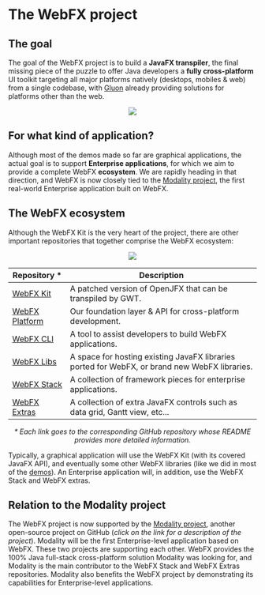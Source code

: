 # The WebFX project

## The goal 

The goal of the WebFX project is to build a **JavaFX transpiler**, the final missing piece of the puzzle to offer Java developers a **fully cross-platform** UI toolkit targeting all major platforms natively (desktops, mobiles & web) from a single codebase, with [Gluon](https://gluonhq.com/) already providing solutions for platforms other than the web. 

<p align="center">
  <img src="https://docs.webfx.dev/webfx-cross-platform.svg" />
</p>

## For what kind of application?

Although most of the demos made so far are graphical applications, the actual goal is to support **Enterprise applications**, for which we aim to provide a complete WebFX **ecosystem**. We are rapidly heading in that direction, and WebFX is now closely tied to the [Modality project](https://github.com/modalityproject/modality), the first real-world Enterprise application built on WebFX.

## The WebFX ecosystem

Although the WebFX Kit is the very heart of the project, there are other important repositories that together comprise the WebFX ecosystem:

<div align="center">
  <img src="https://docs.webfx.dev/webfx-project/webfx-ecosystem.svg" />

  <p></p>

| Repository *                                                      | Description                                                                                   |
|-------------------------------------------------------------------|-----------------------------------------------------------------------------------------------|
| [WebFX Kit](https://github.com/webfx-project/webfx)               | A patched version of OpenJFX that can be transpiled by GWT.                                   |
| [WebFX Platform](https://github.com/webfx-project/webfx-platform) | Our foundation layer & API for cross-platform development.                                    |
| [WebFX CLI](https://github.com/webfx-project/webfx-cli)           | A tool to assist developers to build WebFX applications.                                      |
| [WebFX Libs](https://github.com/webfx-libs)                       | A space for hosting existing JavaFX libraries ported for WebFX, or brand new WebFX libraries. |
| [WebFX Stack](https://github.com/webfx-project/webfx-stack)       | A collection of framework pieces for enterprise applications.                                 |
| [WebFX Extras](https://github.com/webfx-project/webfx-extras)     | A collection of extra JavaFX controls such as data grid, Gantt view, etc...                   |

*\* Each link goes to the corresponding GitHub repository whose README provides more detailed information.*

</div>

Typically, a graphical application will use the WebFX Kit (with its covered JavaFX API), and eventually some other WebFX libraries (like we did in most of the [demos](https://github.com/webfx-demos)). An Enterprise application will, in addition, use the WebFX Stack and WebFX extras.

## Relation to the Modality project

The WebFX project is now supported by the [Modality project](https://github.com/modalityproject/modality), another open-source project on GitHub (*click on the link for a description of the project*). Modality will be the first Enterprise-level application based on WebFX. These two projects are supporting each other. WebFX provides the 100% Java full-stack cross-platform solution Modality was looking for, and Modality is the main contributor to the WebFX Stack and WebFX Extras repositories. Modality also benefits the WebFX project by demonstrating its capabilities for Enterprise-level applications.

